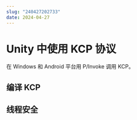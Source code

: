 ```yaml
---
slug: "240427202733"
date: 2024-04-27
---
```


# Unity 中使用 KCP 协议


在 Windows 和 Android 平台用 P/Invoke 调用 KCP。


## 编译 KCP

## 线程安全
